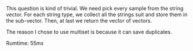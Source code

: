 This question is kind of trivial. We need pick every sample from the string vector. For each string type, we collect all the strings suit and store them in the sub-vector. Then, at last we return the vector of vectors.

The reason I chose to use multiset is because it can save duplicates.

Rumtime: 55ms

